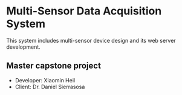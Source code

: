 # Multi-Sensor Data Acquisition System
This system includes multi-sensor device design and its web server development.
## Master capstone project 
- Developer: Xiaomin Heil
- Client: Dr. Daniel Sierrasosa
